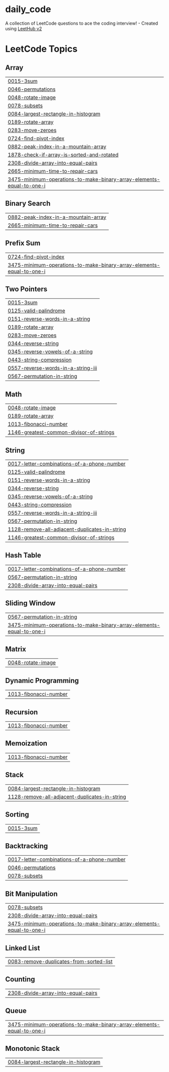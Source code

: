 # daily_code
A collection of LeetCode questions to ace the coding interview! - Created using [LeetHub v2](https://github.com/arunbhardwaj/LeetHub-2.0)

<!---LeetCode Topics Start-->
# LeetCode Topics
## Array
|  |
| ------- |
| [0015-3sum](https://github.com/harsh-udani/daily_code/tree/master/0015-3sum) |
| [0046-permutations](https://github.com/harsh-udani/daily_code/tree/master/0046-permutations) |
| [0048-rotate-image](https://github.com/harsh-udani/daily_code/tree/master/0048-rotate-image) |
| [0078-subsets](https://github.com/harsh-udani/daily_code/tree/master/0078-subsets) |
| [0084-largest-rectangle-in-histogram](https://github.com/harsh-udani/daily_code/tree/master/0084-largest-rectangle-in-histogram) |
| [0189-rotate-array](https://github.com/harsh-udani/daily_code/tree/master/0189-rotate-array) |
| [0283-move-zeroes](https://github.com/harsh-udani/daily_code/tree/master/0283-move-zeroes) |
| [0724-find-pivot-index](https://github.com/harsh-udani/daily_code/tree/master/0724-find-pivot-index) |
| [0882-peak-index-in-a-mountain-array](https://github.com/harsh-udani/daily_code/tree/master/0882-peak-index-in-a-mountain-array) |
| [1878-check-if-array-is-sorted-and-rotated](https://github.com/harsh-udani/daily_code/tree/master/1878-check-if-array-is-sorted-and-rotated) |
| [2308-divide-array-into-equal-pairs](https://github.com/harsh-udani/daily_code/tree/master/2308-divide-array-into-equal-pairs) |
| [2665-minimum-time-to-repair-cars](https://github.com/harsh-udani/daily_code/tree/master/2665-minimum-time-to-repair-cars) |
| [3475-minimum-operations-to-make-binary-array-elements-equal-to-one-i](https://github.com/harsh-udani/daily_code/tree/master/3475-minimum-operations-to-make-binary-array-elements-equal-to-one-i) |
## Binary Search
|  |
| ------- |
| [0882-peak-index-in-a-mountain-array](https://github.com/harsh-udani/daily_code/tree/master/0882-peak-index-in-a-mountain-array) |
| [2665-minimum-time-to-repair-cars](https://github.com/harsh-udani/daily_code/tree/master/2665-minimum-time-to-repair-cars) |
## Prefix Sum
|  |
| ------- |
| [0724-find-pivot-index](https://github.com/harsh-udani/daily_code/tree/master/0724-find-pivot-index) |
| [3475-minimum-operations-to-make-binary-array-elements-equal-to-one-i](https://github.com/harsh-udani/daily_code/tree/master/3475-minimum-operations-to-make-binary-array-elements-equal-to-one-i) |
## Two Pointers
|  |
| ------- |
| [0015-3sum](https://github.com/harsh-udani/daily_code/tree/master/0015-3sum) |
| [0125-valid-palindrome](https://github.com/harsh-udani/daily_code/tree/master/0125-valid-palindrome) |
| [0151-reverse-words-in-a-string](https://github.com/harsh-udani/daily_code/tree/master/0151-reverse-words-in-a-string) |
| [0189-rotate-array](https://github.com/harsh-udani/daily_code/tree/master/0189-rotate-array) |
| [0283-move-zeroes](https://github.com/harsh-udani/daily_code/tree/master/0283-move-zeroes) |
| [0344-reverse-string](https://github.com/harsh-udani/daily_code/tree/master/0344-reverse-string) |
| [0345-reverse-vowels-of-a-string](https://github.com/harsh-udani/daily_code/tree/master/0345-reverse-vowels-of-a-string) |
| [0443-string-compression](https://github.com/harsh-udani/daily_code/tree/master/0443-string-compression) |
| [0557-reverse-words-in-a-string-iii](https://github.com/harsh-udani/daily_code/tree/master/0557-reverse-words-in-a-string-iii) |
| [0567-permutation-in-string](https://github.com/harsh-udani/daily_code/tree/master/0567-permutation-in-string) |
## Math
|  |
| ------- |
| [0048-rotate-image](https://github.com/harsh-udani/daily_code/tree/master/0048-rotate-image) |
| [0189-rotate-array](https://github.com/harsh-udani/daily_code/tree/master/0189-rotate-array) |
| [1013-fibonacci-number](https://github.com/harsh-udani/daily_code/tree/master/1013-fibonacci-number) |
| [1146-greatest-common-divisor-of-strings](https://github.com/harsh-udani/daily_code/tree/master/1146-greatest-common-divisor-of-strings) |
## String
|  |
| ------- |
| [0017-letter-combinations-of-a-phone-number](https://github.com/harsh-udani/daily_code/tree/master/0017-letter-combinations-of-a-phone-number) |
| [0125-valid-palindrome](https://github.com/harsh-udani/daily_code/tree/master/0125-valid-palindrome) |
| [0151-reverse-words-in-a-string](https://github.com/harsh-udani/daily_code/tree/master/0151-reverse-words-in-a-string) |
| [0344-reverse-string](https://github.com/harsh-udani/daily_code/tree/master/0344-reverse-string) |
| [0345-reverse-vowels-of-a-string](https://github.com/harsh-udani/daily_code/tree/master/0345-reverse-vowels-of-a-string) |
| [0443-string-compression](https://github.com/harsh-udani/daily_code/tree/master/0443-string-compression) |
| [0557-reverse-words-in-a-string-iii](https://github.com/harsh-udani/daily_code/tree/master/0557-reverse-words-in-a-string-iii) |
| [0567-permutation-in-string](https://github.com/harsh-udani/daily_code/tree/master/0567-permutation-in-string) |
| [1128-remove-all-adjacent-duplicates-in-string](https://github.com/harsh-udani/daily_code/tree/master/1128-remove-all-adjacent-duplicates-in-string) |
| [1146-greatest-common-divisor-of-strings](https://github.com/harsh-udani/daily_code/tree/master/1146-greatest-common-divisor-of-strings) |
## Hash Table
|  |
| ------- |
| [0017-letter-combinations-of-a-phone-number](https://github.com/harsh-udani/daily_code/tree/master/0017-letter-combinations-of-a-phone-number) |
| [0567-permutation-in-string](https://github.com/harsh-udani/daily_code/tree/master/0567-permutation-in-string) |
| [2308-divide-array-into-equal-pairs](https://github.com/harsh-udani/daily_code/tree/master/2308-divide-array-into-equal-pairs) |
## Sliding Window
|  |
| ------- |
| [0567-permutation-in-string](https://github.com/harsh-udani/daily_code/tree/master/0567-permutation-in-string) |
| [3475-minimum-operations-to-make-binary-array-elements-equal-to-one-i](https://github.com/harsh-udani/daily_code/tree/master/3475-minimum-operations-to-make-binary-array-elements-equal-to-one-i) |
## Matrix
|  |
| ------- |
| [0048-rotate-image](https://github.com/harsh-udani/daily_code/tree/master/0048-rotate-image) |
## Dynamic Programming
|  |
| ------- |
| [1013-fibonacci-number](https://github.com/harsh-udani/daily_code/tree/master/1013-fibonacci-number) |
## Recursion
|  |
| ------- |
| [1013-fibonacci-number](https://github.com/harsh-udani/daily_code/tree/master/1013-fibonacci-number) |
## Memoization
|  |
| ------- |
| [1013-fibonacci-number](https://github.com/harsh-udani/daily_code/tree/master/1013-fibonacci-number) |
## Stack
|  |
| ------- |
| [0084-largest-rectangle-in-histogram](https://github.com/harsh-udani/daily_code/tree/master/0084-largest-rectangle-in-histogram) |
| [1128-remove-all-adjacent-duplicates-in-string](https://github.com/harsh-udani/daily_code/tree/master/1128-remove-all-adjacent-duplicates-in-string) |
## Sorting
|  |
| ------- |
| [0015-3sum](https://github.com/harsh-udani/daily_code/tree/master/0015-3sum) |
## Backtracking
|  |
| ------- |
| [0017-letter-combinations-of-a-phone-number](https://github.com/harsh-udani/daily_code/tree/master/0017-letter-combinations-of-a-phone-number) |
| [0046-permutations](https://github.com/harsh-udani/daily_code/tree/master/0046-permutations) |
| [0078-subsets](https://github.com/harsh-udani/daily_code/tree/master/0078-subsets) |
## Bit Manipulation
|  |
| ------- |
| [0078-subsets](https://github.com/harsh-udani/daily_code/tree/master/0078-subsets) |
| [2308-divide-array-into-equal-pairs](https://github.com/harsh-udani/daily_code/tree/master/2308-divide-array-into-equal-pairs) |
| [3475-minimum-operations-to-make-binary-array-elements-equal-to-one-i](https://github.com/harsh-udani/daily_code/tree/master/3475-minimum-operations-to-make-binary-array-elements-equal-to-one-i) |
## Linked List
|  |
| ------- |
| [0083-remove-duplicates-from-sorted-list](https://github.com/harsh-udani/daily_code/tree/master/0083-remove-duplicates-from-sorted-list) |
## Counting
|  |
| ------- |
| [2308-divide-array-into-equal-pairs](https://github.com/harsh-udani/daily_code/tree/master/2308-divide-array-into-equal-pairs) |
## Queue
|  |
| ------- |
| [3475-minimum-operations-to-make-binary-array-elements-equal-to-one-i](https://github.com/harsh-udani/daily_code/tree/master/3475-minimum-operations-to-make-binary-array-elements-equal-to-one-i) |
## Monotonic Stack
|  |
| ------- |
| [0084-largest-rectangle-in-histogram](https://github.com/harsh-udani/daily_code/tree/master/0084-largest-rectangle-in-histogram) |
<!---LeetCode Topics End-->